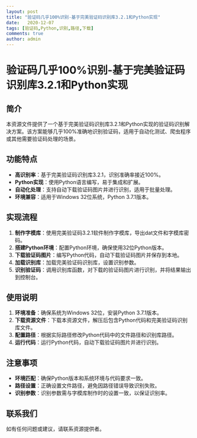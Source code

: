 ```yaml
---
layout: post
title: "验证码几乎100%识别-基于完美验证码识别库3.2.1和Python实现"
date:   2020-12-07
tags: [验证码,Python,识别,路径,下载]
comments: true
author: admin
---
```

# 验证码几乎100%识别-基于完美验证码识别库3.2.1和Python实现

## 简介

本资源文件提供了一个基于完美验证码识别库3.2.1和Python实现的验证码识别解决方案。该方案能够几乎100%准确地识别验证码，适用于自动化测试、爬虫程序或其他需要验证码处理的场景。

## 功能特点

- **高识别率**：基于完美验证码识别库3.2.1，识别准确率接近100%。
- **Python实现**：使用Python语言编写，易于集成和扩展。
- **自动化处理**：支持自动下载验证码图片并进行识别，适用于批量处理。
- **环境兼容**：适用于Windows 32位系统，Python 3.7.1版本。

## 实现流程

1. **制作字模库**：使用完美验证码3.2.1软件制作字模库，导出dat文件和字模库密码。
2. **搭建Python环境**：配置Python环境，确保使用32位Python版本。
3. **下载验证码图片**：编写Python代码，自动下载验证码图片并保存到本地。
4. **加载识别库**：加载完美验证码识别库，设置识别参数。
5. **识别验证码**：调用识别库函数，对下载的验证码图片进行识别，并将结果输出到控制台。

## 使用说明

1. **环境准备**：确保系统为Windows 32位，安装Python 3.7.1版本。
2. **下载资源文件**：下载本资源文件，解压后包含Python代码和完美验证码识别库文件。
3. **配置路径**：根据实际路径修改Python代码中的文件路径和识别库路径。
4. **运行代码**：运行Python代码，自动下载验证码图片并进行识别。

## 注意事项

- **环境匹配**：确保Python版本和系统环境与代码要求一致。
- **路径设置**：正确设置文件路径，避免因路径错误导致识别失败。
- **识别参数**：识别参数需与字模库制作时的设置一致，以保证识别率。

## 联系我们

如有任何问题或建议，请联系资源提供者。